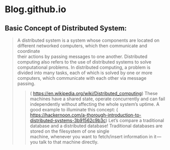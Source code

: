 # Blog.github.io  
## Basic Concept of Distributed System:  
>A distributed system is a system whose components are located on different networked computers, which then communicate and coordinate  
>their actions by passing messages to one another. Distributed computing also refers to the use of distributed systems to solve   
>computational problems. In distributed computing, a problem is divided into many tasks, each of which is solved by one or more computers, 
>which communicate with each other via message passing.  
>>( https://en.wikipedia.org/wiki/Distributed_computing) 
>These machines have a shared state, operate concurrently and can fail independently without affecting the whole system’s uptime.
>A good example to illuminate this concept: 
>>( https://hackernoon.com/a-thorough-introduction-to-distributed-systems-3b91562c9b3c)
>Let’s compare a traditional database and a distributed database! Traditional databases are stored on the filesystem of one single   
>machine, whenever you want to fetch/insert information in it — you talk to that machine directly.
